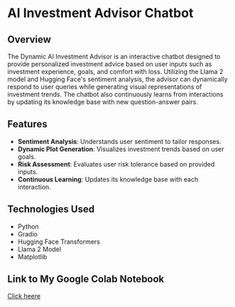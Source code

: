 # AI Investment Advisor Chatbot

## Overview
The Dynamic AI Investment Advisor is an interactive chatbot designed to provide personalized investment advice based on user inputs such as investment experience, goals, and comfort with loss. Utilizing the Llama 2 model and Hugging Face's sentiment analysis, the advisor can dynamically respond to user queries while generating visual representations of investment trends. The chatbot also continuously learns from interactions by updating its knowledge base with new question-answer pairs.

## Features
- **Sentiment Analysis**: Understands user sentiment to tailor responses.
- **Dynamic Plot Generation**: Visualizes investment trends based on user goals.
- **Risk Assessment**: Evaluates user risk tolerance based on provided inputs.
- **Continuous Learning**: Updates its knowledge base with each interaction.

## Technologies Used
- Python
- Gradio
- Hugging Face Transformers
- Llama 2 Model
- Matplotlib

## Link to My Google Colab Notebook
[Click heere](https://colab.research.google.com/drive/1c3-ARpmOseMXlZWsWE1sivq3KMgrKpz3?usp=sharing)

